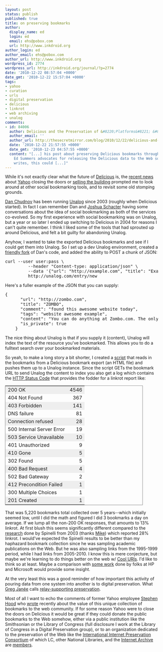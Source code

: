 ```yaml
---
layout: post
status: publish
published: true
title: on preserving bookmarks
author:
  display_name: ed
  login: ed
  email: ehs@pobox.com
  url: http://www.inkdroid.org
author_login: ed
author_email: ehs@pobox.com
author_url: http://www.inkdroid.org
wordpress_id: 2774
wordpress_url: http://inkdroid.org/journal/?p=2774
date: '2010-12-22 08:57:04 +0000'
date_gmt: '2010-12-22 15:57:04 +0000'
tags:
- yahoo
- curation
- urls
- digital preservation
- delicious
- linkrot
- web archiving
- unalog
comments:
- id: 84006
  author: Delicious and the Preservation of &#8220;Platforms&#8221; &#8212; thesecretmirror.com
  author_email: ''
  author_url: http://thesecretmirror.com/blog/2010/12/22/delicious-and-the-preservation-of-platforms/
  date: '2010-12-22 21:57:55 +0000'
  date_gmt: '2010-12-23 04:57:55 +0000'
  content: "[...] his post about preserving Delicious bookmarks through migration,
    Ed Summers advocates for releasing the Delicious data to the Web somehow. As he
    writes, this could [...]"
---
```

<p>While it's not exactly clear what the future of <a href="http://delicious.com">Delicious</a> is, the <a href="http://www.readwriteweb.com/archives/deliciouss_data_policy_is_like_setting_a_museum_on.php">recent news</a> about <a href="http:/http://www.spinellis.gr/pubs/jrnl/2003-CACM-URLcite/html/urlcite.html">Yahoo</a> closing the doors or <a href="http://blog.delicious.com/">selling the building</a> prompted me to look around at other social bookmarking tools, and to revisit some old stomping grounds.</p>
<p><a href="http://onebiglibrary.net">Dan Chudnov</a> has been running <a href="http://unalog.com">Unalog</a> since 2003 (roughly when Delicious started). In fact I can remember Dan and <a href="http://en.wikipedia.org/wiki/Joshua_Schachter">Joshua Schacter</a> having some conversations about the idea of social bookmarking as both of the services co-evolved. So my first experience with social bookmarking was on Unalog, but a year or so later I ended up switching to Delicious in 2004 for reasons I can't quite remember. I think I liked some of the tools that had sprouted up around Delicious, and felt a bit guilty for abandoning Unalog.</p>
<p>Anyhow, I wanted to take the exported Delicious bookmarks and see if I could get them into Unalog. So I set up a dev Unalog environment, created a <a href="https://bitbucket.org/edsu/unalog2">friendly fork</a> of Dan's code, and added the ability to POST a chunk of JSON:</p>
<pre lang="text">curl --user user:pass \
         --header "Content-type: application/json" \
         --data '{"url": "http://example.com", "title": "Example"}' \
         http://unalog.com/entry/new
</pre>
<p>Here's a fuller example of the JSON that you can supply:</p>
<pre lang="json">{
      "url": "http://zombo.com",
      "title": "ZOMBO",
      "comment": "found this awesome website today",
      "tags": "website awesome example",
      "content": "You can do anything at Zombo.com. The only limit is yourself. Etc...",
      "is_private": true
    }
</pre>
<p>The nice thing about Unalog is that if you supply it (content), Unalog will index the text of the resource you've bookmarked. This allows you to do a fulltext search over your bookmarked materials.</p>
<p>So yeah, to make a long story a bit shorter, I created a <a href="https://bitbucket.org/edsu/unalog2/src/d1297c57471c/scripts/d2u.py">script</a> that reads in the bookmarks from a Delicious bookmark export (an HTML file) and pushes them up to a Unalog instance. Since the script GETs the bookmark URL to send Unalog the content to index you also get a log which contains the <a href="http://www.w3.org/Protocols/rfc2616/rfc2616-sec10.html">HTTP Status Code</a> that provides the fodder for a linkrot report like:</p>
<table style="width: 90%; border: thin solid gray;">
<tr style="background-color: #EEEEEE;">
<td>
      200 OK
    </td>
<td style="text-align: right;">
      4546
    </td>
</tr>
<tr>
<td>
      404 Not Found
    </td>
<td style="text-align: right;">
      367
    </td>
</tr>
<tr style="background-color: #EEEEEE;">
<td>
      403 Forbidden
    </td>
<td style="text-align: right;">
      141
    </td>
</tr>
<tr>
<td>
      DNS failure
    </td>
<td style="text-align: right;">
      81
    </td>
</tr>
<tr style="background-color: #EEEEEE;">
<td>
      Connection refused
    </td>
<td style="text-align: right;">
      28
    </td>
</tr>
<tr>
<td>
      500 Internal Server Error
    </td>
<td style="text-align: right;">
      19
    </td>
</tr>
<tr style="background-color: #EEEEEE;">
<td>
      503 Service Unavailable
    </td>
<td style="text-align: right;">
      10
    </td>
</tr>
<tr>
<td>
      401 Unauthorized
    </td>
<td style="text-align: right;">
      9
    </td>
</tr>
<tr style="background-color: #EEEEEE;">
<td>
      410 Gone
    </td>
<td style="text-align: right;">
      5
    </td>
</tr>
<tr>
<td>
      302 Found
    </td>
<td style="text-align: right;">
      5
    </td>
</tr>
<tr style="background-color: #EEEEEE;">
<td>
      400 Bad Request
    </td>
<td style="text-align: right;">
      4
    </td>
</tr>
<tr>
<td>
      502 Bad Gateway
    </td>
<td style="text-align: right;">
      2
    </td>
</tr>
<tr style="background-color: #EEEEEE;">
<td>
      412 Precondition Failed
    </td>
<td style="text-align: right;">
      1
    </td>
</tr>
<tr>
<td>
      300 Multiple Choices
    </td>
<td style="text-align: right;">
      1
    </td>
</tr>
<tr style="background-color: #EEEEEE;">
<td>
      201 Created
    </td>
<td style="text-align: right;">
      1
    </td>
</tr>
</table>
<p>That was 5,220 bookmarks total collected over 5 years--which initially seemed low, until I did the math and figured I did 3 bookmarks a day on average. If we lump all the non-200 OK responses, that amounts to 13% linkrot. At first blush this seems significantly different compared to the <a href="http://www.spinellis.gr/pubs/jrnl/2003-CACM-URLcite/html/urlcite.html">research</a> done by Spinelli from 2003 (thanks <a href="http://lackoftalent.org/michael/blog/">Mike</a>) which reported 28% linkrot. I would've expected the Spinelli results to be better than my haphazard bookmark collection since he was sampling academic publications on the Web. But he was also sampling links from the 1995-1999 period, while I had links from 2005-2010. I know this is mere conjecture, but maybe we're learning to do things better on the web w/ <a href="http://www.w3.org/Provider/Style/URI">Cool URIs</a>. I'd like to think so at least. Maybe a comparison with <a href="http://www2003.org/cdrom/papers/refereed/p097/P97%20sources/p97-fetterly.html">some work</a> done by folks at HP and Microsoft would provide some insight.</p>
<p>At the very least this was a good reminder of how important this activity of pouring data from one system into another is to digital preservation. What <a href="http://www.alexandria.ucsb.edu/~gjanee/">Greg Janée</a> calls <a href="http://www.ijdc.net/index.php/ijdc/article/view/102">relay-supporting preservation</a>.</p>
<p>Most of all I want to echo the comments of former Yahoo employee <a href="http://uniquehazards.tumblr.com/">Stephen Hood</a> who <a href="http://uniquehazards.tumblr.com/post/2377362882/we-can-save-delicious-but-probably-not-in-the-way-you">wrote</a> recently about the value of this unique collection of bookmarks to the web community. If for some reason Yahoo were to close the doors on Delicious it would be great if they could donate the public bookmarks to the Web somehow, either via a public institution like the Smithsonian or the Library of Congress (full disclosure I work at the Library of Congress in a Digital Preservation group), or to an organization dedicated to the preservation of the Web like the <a href="http://netpreserve.org/">International Internet Preservation Consortium</a> of which LC, other National Libraries, and the <a href="http://archive.org">Internet Archive</a> are <a href="http://web.archive.org/web/20120722084143/http://www.netpreserve.org/about/memberList.php">members</a>.</p>
